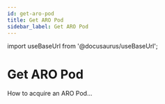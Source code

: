 ```yaml
---
id: get-aro-pod
title: Get ARO Pod
sidebar_label: Get ARO Pod
---
```

import useBaseUrl from '@docusaurus/useBaseUrl';

# Get ARO Pod
How to acquire an ARO Pod...
